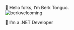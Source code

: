 👋 Hello folks, I’m Berk Tonguc.   
![berkwelcoming](https://user-images.githubusercontent.com/102914036/161740505-c0ff6a3d-066d-470e-9ddb-9f95b0d70fa7.gif)

👀 I’m a .NET Developer  


